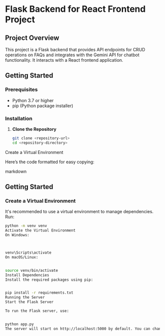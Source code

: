 # Flask Backend for React Frontend Project

## Project Overview

This project is a Flask backend that provides API endpoints for CRUD operations on FAQs and integrates with the Gemini API for chatbot functionality. It interacts with a React frontend application.

## Getting Started

### Prerequisites

- Python 3.7 or higher
- pip (Python package installer)

### Installation

1. **Clone the Repository**

   ```bash
   git clone <repository-url>
   cd <repository-directory>
Create a Virtual Environment

Here’s the code formatted for easy copying:

markdown

## Getting Started

### Create a Virtual Environment

It's recommended to use a virtual environment to manage dependencies. Run:

```bash
python -m venv venv
Activate the Virtual Environment
On Windows:



venv\Scripts\activate
On macOS/Linux:


source venv/bin/activate
Install Dependencies
Install the required packages using pip:


pip install -r requirements.txt
Running the Server
Start the Flask Server

To run the Flask server, use:


python app.py
The server will start on http://localhost:5000 by default. You can change the port or host in the app.py file if needed.

